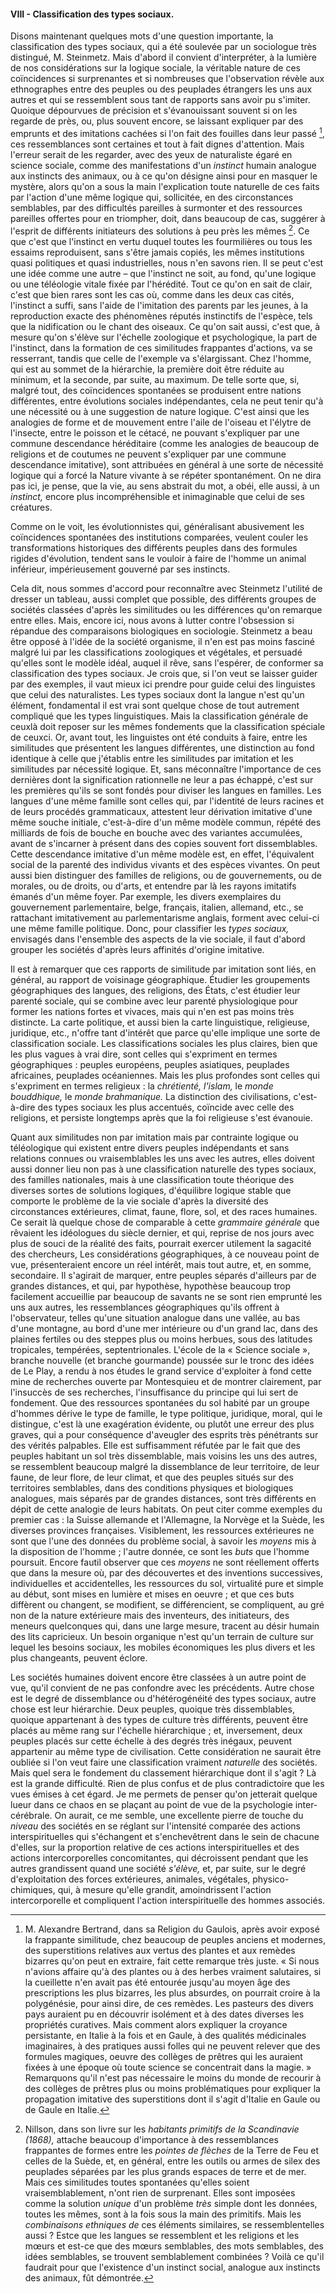 #### VIII - Classification des types sociaux.

Disons maintenant quelques mots d'une question importante, la classification des types sociaux, qui a été soulevée par un sociologue très distingué, M. Steinmetz. Mais d'abord il convient d'interpréter, à la lumière de nos considérations sur la logique sociale, la véritable nature de ces coïncidences si surprenantes et si nombreuses que l'observation révèle aux ethnographes entre des peuples ou des peuplades étrangers les uns aux autres et qui se ressemblent sous tant de rapports sans avoir pu s'imiter. Quoique dépourvues de précision et s'évanouissant souvent si on les regarde de près, ou, plus souvent encore, se laissant expliquer par des emprunts et des imitations cachées si l'on fait des fouilles dans leur passé [^20], ces ressemblances sont certaines et tout à fait dignes d'attention. Mais l'erreur serait de les regarder, avec des yeux de naturaliste égaré en science sociale, comme des manifestations d'un _instinct_ humain analogue aux instincts des animaux, ou à ce qu'on désigne ainsi pour en masquer le mystère, alors qu'on a sous la main l'explication toute naturelle de ces faits par l'action d'une même logique qui, sollicitée, en des circonstances semblables, par des difficultés pareilles à surmonter et des ressources pareilles offertes pour en triompher, doit, dans beaucoup de cas, suggérer à l'esprit de différents initiateurs des solutions à peu près les mêmes [^21]. Ce que c'est que l'instinct en vertu duquel toutes les fourmilières ou tous les essaims reproduisent, sans s'être jamais copiés, les mêmes institutions quasi politiques et quasi industrielles, nous n'en savons rien. Il se peut c'est une idée comme une autre – que l'instinct ne soit, au fond, qu'une logique ou une téléologie vitale fixée par l'hérédité. Tout ce qu'on en sait de clair, c'est que bien rares sont les cas où, comme dans les deux cas cités, l'instinct a suffi, sans l'aide de l'imitation des parents par les jeunes, à la reproduction exacte des phénomènes réputés instinctifs de l'espèce, tels que la nidification ou le chant des oiseaux. Ce qu'on sait aussi, c'est que, à mesure qu'on s'élève sur l'échelle zoologique et psychologique, la part de l'instinct, dans la formation de ces similitudes frappantes d'actions, va se resserrant, tandis que celle de l'exemple va s'élargissant. Chez l'homme, qui est au sommet de la hiérarchie, la première doit être réduite au minimum, et la seconde, par suite, au maximum. De telle sorte que, si, malgré tout, des coïncidences spontanées se produisent entre nations différentes, entre évolutions sociales indépendantes, cela ne peut tenir qu'à une nécessité ou à une suggestion de nature logique. C'est ainsi que les analogies de forme et de mouvement entre l'aile de l'oiseau et l'élytre de l'insecte, entre le poisson et le cétacé, ne pouvant s'expliquer par une commune descendance héréditaire (comme les analogies de beaucoup de religions et de coutumes ne peuvent s'expliquer par une commune descendance imitative), sont attribuées en général à une sorte de nécessité logique qui a forcé la Nature vivante à se répéter spontanément. On ne dira pas ici, je pense, que la vie, au sens abstrait du mot, a obéi, elle aussi, à un _instinct,_ encore plus incompréhensible et inimaginable que celui de ses créatures.

Comme on le voit, les évolutionnistes qui, généralisant abusivement les coïncidences spontanées des institutions comparées, veulent couler les transformations historiques des différents peuples dans des formules rigides d'évolution, tendent sans le vouloir à faire de l'homme un animal inférieur, impérieusement gouverné par ses instincts.

Cela dit, nous sommes d'accord pour reconnaître avec Steinmetz l'utilité de dresser un tableau, aussi complet que possible, des différents groupes de sociétés classées d'après les similitudes ou les différences qu'on remarque entre elles. Mais, encore ici, nous avons à lutter contre l'obsession si répandue des comparaisons biologiques en sociologie. Steinmetz a beau être opposé à l'idée de la société organisme, il n'en est pas moins fasciné malgré lui par les classifications zoologiques et végétales, et persuadé qu'elles sont le modèle idéal, auquel il rêve, sans l'espérer, de conformer sa classification des types sociaux. Je crois que, si l'on veut se laisser guider par des exemples, il vaut mieux ici prendre pour guide celui des linguistes que celui des naturalistes. Les types sociaux dont la langue n'est qu'un élément, fondamental il est vrai sont quelque chose de tout autrement compliqué que les types linguistiques. Mais la classification générale de ceuxlà doit reposer sur les mêmes fondements que la classification spéciale de ceuxci. Or, avant tout, les linguistes ont été conduits à faire, entre les similitudes que présentent les langues différentes, une distinction au fond identique à celle que j'établis entre les similitudes par imitation et les similitudes par nécessité logique. Et, sans méconnaître l'importance de ces dernières dont la signification rationnelle ne leur a pas échappé, c'est sur les premières qu'ils se sont fondés pour diviser les langues en familles. Les langues d'une même famille sont celles qui, par l'identité de leurs racines et de leurs procédés grammaticaux, attestent leur dérivation imitative d'une même souche initiale, c'est-à-dire d'un même modèle commun, répété des milliards de fois de bouche en bouche avec des variantes accumulées, avant de s'incarner à présent dans des copies souvent fort dissemblables. Cette descendance imitative d'un même modèle est, en effet, l'équivalent social de la parenté des individus vivants et des espèces vivantes. On peut aussi bien distinguer des familles de religions, ou de gouvernements, ou de morales, ou de droits, ou d'arts, et entendre par là les rayons imitatifs émanés d'un même foyer. Par exemple, les divers exemplaires du gouvernement parlementaire, belge, français, italien, allemand, etc., se rattachant imitativement au parlementarisme anglais, forment avec celui-ci une même famille politique. Donc, pour classifier les _types sociaux,_ envisagés dans l'ensemble des aspects de la vie sociale, il faut d'abord grouper les sociétés d'après leurs affinités d'origine imitative.

Il est à remarquer que ces rapports de similitude par imitation sont liés, en général, au rapport de voisinage géographique. Étudier les groupements géographiques des langues, des religions, des États, c'est étudier leur parenté sociale, qui se combine avec leur parenté physiologique pour former les nations fortes et vivaces, mais qui n'en est pas moins très distincte. La carte politique, et aussi bien la carte linguistique, religieuse, juridique, etc., n'offre tant d'intérêt que parce qu'elle implique une sorte de classification sociale. Les classifications sociales les plus claires, bien que les plus vagues à vrai dire, sont celles qui s'expriment en termes géographiques : peuples européens, peuples asiatiques, peuplades africaines, peuplades océaniennes. Mais les plus profondes sont celles qui s'expriment en termes religieux : la _chrétienté, l'islam,_ le _monde bouddhique,_ le _monde brahmanique._ La distinction des civilisations, c'est-à-dire des types sociaux les plus accentués, coïncide avec celle des religions, et persiste longtemps après que la foi religieuse s'est évanouie.

Quant aux similitudes non par imitation mais par contrainte logique ou téléologique qui existent entre divers peuples indépendants et sans relations connues ou vraisemblables les uns avec les autres, elles doivent aussi donner lieu non pas à une classification naturelle des types sociaux, des familles nationales, mais à une classification toute théorique des diverses sortes de solutions logiques, d'équilibre logique stable que comporte le problème de la vie sociale d'après la diversité des circonstances extérieures, climat, faune, flore, sol, et des races humaines. Ce serait là quelque chose de comparable à cette _grammaire générale_ que rêvaient les idéologues du siècle dernier, et qui, reprise de nos jours avec plus de souci de la réalité des faits, pourrait exercer utilement la sagacité des chercheurs, Les considérations géographiques, à ce nouveau point de vue, présenteraient encore un réel intérêt, mais tout autre, et, en somme, secondaire. Il s'agirait de marquer, entre peuples séparés d'ailleurs par de grandes distances, et qui, par hypothèse, hypothèse beaucoup trop facilement accueillie par beaucoup de savants ne se sont rien emprunté les uns aux autres, les ressemblances géographiques qu'ils offrent à l'observateur, telles qu'une situation analogue dans une vallée, au bas d'une montagne, au bord d'une mer intérieure ou d'un grand lac, dans des plaines fertiles ou des steppes plus ou moins herbues, sous des latitudes tropicales, tempérées, septentrionales. L'école de la « Science sociale », branche nouvelle (et branche gourmande) poussée sur le tronc des idées de Le Play, a rendu à nos études le grand service d'exploiter à fond cette mine de recherches ouverte par Montesquieu et de montrer clairement, par l'insuccès de ses recherches, l'insuffisance du principe qui lui sert de fondement. Que des ressources spontanées du sol habité par un groupe d'hommes dérive le type de famille, le type politique, juridique, moral, qui le distingue, c'est là une exagération évidente, ou plutôt une erreur des plus graves, qui a pour conséquence d'aveugler des esprits très pénétrants sur des vérités palpables. Elle est suffisamment réfutée par le fait que des peuples habitant un sol très dissemblable, mais voisins les uns des autres, se ressemblent beaucoup malgré la dissemblance de leur territoire, de leur faune, de leur flore, de leur climat, et que des peuples situés sur des territoires semblables, dans des conditions physiques et biologiques analogues, mais séparés par de grandes distances, sont très différents en dépit de cette analogie de leurs habitats. On peut citer comme exemples du premier cas : la Suisse allemande et l'Allemagne, la Norvège et la Suède, les diverses provinces françaises. Visiblement, les ressources extérieures ne sont que l'une des données du problème social, à savoir les _moyens_ mis à la disposition de l'homme ; l'autre donnée, ce sont les _buts_ que l'homme poursuit. Encore fautil observer que ces _moyens_ ne sont réellement offerts que dans la mesure où, par des découvertes et des inventions successives, individuelles et accidentelles, les ressources du sol, virtualité pure et simple au début, sont mises en lumière et mises en oeuvre ; et que ces buts diffèrent ou changent, se modifient, se différencient, se compliquent, au gré non de la nature extérieure mais des inventeurs, des initiateurs, des meneurs quelconques qui, dans une large mesure, tracent au désir humain des lits capricieux. Un besoin organique n'est qu'un terrain de culture sur lequel les besoins sociaux, les mobiles économiques les plus divers et les plus changeants, peuvent éclore.

Les sociétés humaines doivent encore être classées à un autre point de vue, qu'il convient de ne pas confondre avec les précédents. Autre chose est le degré de dissemblance ou d'hétérogénéité des types sociaux, autre chose est leur hiérarchie. Deux peuples, quoique très dissemblables, quoique appartenant à des types de culture très différents, peuvent être placés au même rang sur l'échelle hiérarchique ; et, inversement, deux peuples placés sur cette échelle à des degrés très inégaux, peuvent appartenir au même type de civilisation. Cette considération ne saurait être oubliée si l'on veut faire une classification vraiment _naturelle_ des sociétés. Mais quel sera le fondement du classement hiérarchique dont il s'agit ? Là est la grande difficulté. Rien de plus confus et de plus contradictoire que les vues émises à cet égard. Je me permets de penser qu'on jetterait quelque lueur dans ce chaos en se plaçant au point de vue de la psychologie inter-cérébrale. On aurait, ce me semble, une excellente pierre de touche du _niveau_ des sociétés en se réglant sur l'intensité comparée des actions interspirituelles qui s'échangent et s'enchevêtrent dans le sein de chacune d'elles, sur la proportion relative de ces actions interspirituelles et des actions intercorporelles concomitantes, qui décroissent pendant que les autres grandissent quand une société _s'élève,_ et, par suite, sur le degré d'exploitation des forces extérieures, animales, végétales, physico-chimiques, qui, à mesure qu'elle grandit, amoindrissent l'action intercorporelle et compliquent l'action interspirituelle des hommes associés.

[^20]: M. Alexandre Bertrand, dans sa Religion du Gaulois, après avoir exposé la frappante similitude, chez beaucoup de peuples anciens et modernes, des superstitions relatives aux vertus des plantes et aux remèdes bizarres qu'on peut en extraire, fait cette remarque très juste. « Si nous n'avions affaire qu'à des plantes ou à des herbes vraiment salutaires, si la cueillette n'en avait pas été entourée jusqu'au moyen âge des prescriptions les plus bizarres, les plus absurdes, on pourrait croire à la polygénésie, pour ainsi dire, de ces remèdes. Les pasteurs des divers pays auraient pu en découvrir isolément et à des dates diverses les propriétés curatives. Mais comment alors expliquer la croyance persistante, en Italie à la fois et en Gaule, à des qualités médicinales imaginaires, à des pratiques aussi folles qui ne peuvent relever que des formules magiques, oeuvre des collèges de prêtres qui les auraient fixées à une époque où toute science se concentrait dans la magie. » Remarquons qu'il n'est pas nécessaire le moins du monde de recourir à des collèges de prêtres plus ou moins problématiques pour expliquer la propagation imitative des superstitions dont il s'agit d'Italie en Gaule ou de Gaule en Italie.

[^21]: Nillson, dans son livre sur les _habitants primitifs de la Scandinavie (1868),_ attache beaucoup d'importance à des ressemblances frappantes de formes entre les _pointes de flèches_ de la Terre de Feu et celles de la Suède, et, en général, entre les outils ou armes de silex des peuplades séparées par les plus grands espaces de terre et de mer. Mais ces similitudes toutes spontanées qu'elles soient vraisemblablement, n'ont rien de surprenant. Elles sont imposées comme la solution _unique_ d'un problème _très_ simple dont les données, toutes les mêmes, sont à la fois sous la main des primitifs. Mais les _combinaisons ethniques de_ ces éléments similaires, se ressemblentelles aussi ? Estce que les langues se ressemblent et les religions et les mœurs et est-ce que des mœurs semblables, des mots semblables, des idées semblables, se trouvent semblablement combinées ? Voilà ce qu'il faudrait pour que l'existence d'un instinct social, analogue aux instincts des animaux, fût démontrée.
